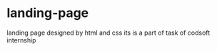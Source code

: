 # landing-page 
landing page designed by html and css 
its is a part of task of codsoft internship

  
